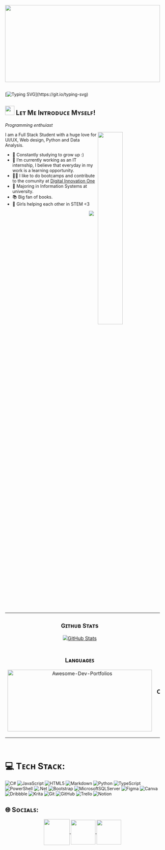 <img width=100% height=250px bottom=50px src="https://media1.giphy.com/media/v1.Y2lkPTc5MGI3NjExNjFsNTBiaTYwNXQ1dGlrbnIwenZreDI2Yjc0ZmY1MzJoazQwajFjcCZlcD12MV9pbnRlcm5hbF9naWZfYnlfaWQmY3Q9Zw/qMUEw7zKmGU504wYbu/giphy.gif"/>
<br>
<br> 

[![Typing SVG](https://readme-typing-svg.demolab.com?font=Fira+Code&size=30&pause=1000&color=5F34A4&width=700&lines=Welcome!+;My+name+is+Graziella;I'm+19+years+old;I'm+a+IT+student+and+i+love+STEM+areas!;Also%2C+I+really+like+web+design+;Last%2C+but+not+least%2C+i'm+from+Brazil!)](https://git.io/typing-svg)


## <img src="https://media4.giphy.com/media/v1.Y2lkPTc5MGI3NjExcnVmaWYwNW83OHA3dnE2cGhiMzQyYTRlbjlpYjhsa3NrcWY1aHJmeSZlcD12MV9pbnRlcm5hbF9naWZfYnlfaWQmY3Q9cw/4o8mzVaqOxwWajlaz9/giphy.gif" width="30"/> Lᴇᴛ Mᴇ Iɴᴛʀᴏᴅᴜᴄᴇ Mʏꜱᴇʟꜰ! 
*Programming enthuiast*
<br /> 

<div>
  <img align="right" width="40%" src="https://images-wixmp-ed30a86b8c4ca887773594c2.wixmp.com/f/cebf7ccd-8ec5-41c7-9d8a-f01b9c27d6bf/dgei6ke-739cc0f3-9703-4e32-95ea-f8c3235c2db0.png/v1/fill/w_1193,h_670,q_70,strp/recolor___anime_girl_studying_by_abashi76_dgei6ke-pre.jpg?token=eyJ0eXAiOiJKV1QiLCJhbGciOiJIUzI1NiJ9.eyJzdWIiOiJ1cm46YXBwOjdlMGQxODg5ODIyNjQzNzNhNWYwZDQxNWVhMGQyNmUwIiwiaXNzIjoidXJuOmFwcDo3ZTBkMTg4OTgyMjY0MzczYTVmMGQ0MTVlYTBkMjZlMCIsIm9iaiI6W1t7ImhlaWdodCI6Ijw9Njk0IiwicGF0aCI6IlwvZlwvY2ViZjdjY2QtOGVjNS00MWM3LTlkOGEtZjAxYjljMjdkNmJmXC9kZ2VpNmtlLTczOWNjMGYzLTk3MDMtNGUzMi05NWVhLWY4YzMyMzVjMmRiMC5wbmciLCJ3aWR0aCI6Ijw9MTIzNiJ9XV0sImF1ZCI6WyJ1cm46c2VydmljZTppbWFnZS5vcGVyYXRpb25zIl19.QM_6Uh9xIiDymlBajvcEuuQe-mjEBa1JMFeiEqagz0U">
</div>

           
<p align="left">I am a Full Stack Student with a huge love for UI/UX, Web design, Python and Data Analysis. </p>

- 🌟 Constantly studying to grow up :)
- 🌱 I’m currently working as an IT internship, I believe that everyday in my work is a learning opportunity.
- 💁‍♂️ I like to do bootcamps and contribute to the comunity at [Digital Innovation One](https://www.dio.me/users/graziellapereira52)
- 🎒 Majoring in Information Systems at university.
- 📚 Big fan of books.
- 💖 Girls helping each other in STEM <3

<p align="right">
  <img src="https://visitcount.itsvg.in/api?id=GraziellaPereira&icon=7&color=11" style="padding-right:10px;" />
</p>

<table width="100%">
  <tr>
    <td width="50%">
      <h3 align="center"><strong>Gɪᴛʜᴜʙ Sᴛᴀᴛs</strong></h3>
      <p align="center">
        <a href="https://github.com/Kiran1689">
          <img align="center" src="https://github-readme-stats.vercel.app/api?username=GraziellaPereira&count_private=true&show_icons=true&theme=nightowl&bg_color=0,000000,441350&title_color=c56a90&text_color=ffffff&rank_icon=github&hide=prs,issues,contribs&show=reviews,prs_merged,prs_merged_percentage" alt="GitHub Stats" />
        </a>
      </p>
    </td>
    <td width="50%">
      <h3 align="center"><strong>Sᴛʀᴇᴀᴋ Sᴛᴀᴛs</strong></h3>
      <p align="center">
        <a href="https://github.com/GraziellaPereira">
          <img align="center" src="https://streak-stats.demolab.com?user=GraziellaPereira&theme=nightowl&background=0,000000,441350&fire=ffeb95&ring=ffeb95&sideNums=ffffff&sideLabels=ffffff&dates=c56a90&currStreakNum=ffffff" alt="Streak Stats" />
        </a>
      </p>
    </td>
  </tr>
  <tr>
    <td width="50%">
      <h3 align="center"><strong>Lᴀɴɢᴜᴀɢᴇꜱ</strong></h3>
      <p align="center">
        <a href="https://github.com/GraziellaPereira">
          <img align="center" width="470" height="200" src="https://github-readme-stats.vercel.app/api/top-langs/?username=GraziellaPereira&theme=nightowl&bg_color=0,000000,441350&title_color=c56a90&text_color=ffffff"hide_border=false&include_all_commits=true&count_private=true&layout=compact" alt="Awesome-Dev-Portfolios" />
        </a>
      </p>
    </td>
    <td width="50%">
      <h3 align="center"><strong>Tᴏᴘ Cᴏɴᴛʀɪʙᴜᴛɪᴏɴs</strong></h3>
      <p align="center">
        <a href="https://github.com/GraziellaPereira">
          <img align="center" src="https://github-contributor-stats.vercel.app/api?username=GraziellaPereira&limit=3&theme=nightowl&show_owner=true&combine_all_yearly_contributions=false&bg_color=0,000000,441350&title_color=c56a90&text_color=ffffff" alt="Top Repo" />
        </a>
      </p>
    </td>
  </tr>
</table>
<br />

# 💻 Tᴇᴄʜ Sᴛᴀᴄᴋ:
![C#](https://img.shields.io/badge/c%23-%23239120.svg?style=for-the-badge&logo=csharp&logoColor=white) ![JavaScript](https://img.shields.io/badge/javascript-%23323330.svg?style=for-the-badge&logo=javascript&logoColor=%23F7DF1E) ![HTML5](https://img.shields.io/badge/html5-%23E34F26.svg?style=for-the-badge&logo=html5&logoColor=white) ![Markdown](https://img.shields.io/badge/markdown-%23000000.svg?style=for-the-badge&logo=markdown&logoColor=white) ![Python](https://img.shields.io/badge/python-3670A0?style=for-the-badge&logo=python&logoColor=ffdd54) ![TypeScript](https://img.shields.io/badge/typescript-%23007ACC.svg?style=for-the-badge&logo=typescript&logoColor=white) ![PowerShell](https://img.shields.io/badge/PowerShell-%235391FE.svg?style=for-the-badge&logo=powershell&logoColor=white) ![.Net](https://img.shields.io/badge/.NET-5C2D91?style=for-the-badge&logo=.net&logoColor=white) ![Bootstrap](https://img.shields.io/badge/bootstrap-%238511FA.svg?style=for-the-badge&logo=bootstrap&logoColor=white) ![MicrosoftSQLServer](https://img.shields.io/badge/Microsoft%20SQL%20Server-CC2927?style=for-the-badge&logo=microsoft%20sql%20server&logoColor=white) ![Figma](https://img.shields.io/badge/figma-%23F24E1E.svg?style=for-the-badge&logo=figma&logoColor=white) ![Canva](https://img.shields.io/badge/Canva-%2300C4CC.svg?style=for-the-badge&logo=Canva&logoColor=white) ![Dribbble](https://img.shields.io/badge/Dribbble-EA4C89?style=for-the-badge&logo=dribbble&logoColor=white) ![Krita](https://img.shields.io/badge/Krita-203759?style=for-the-badge&logo=krita&logoColor=EEF37B) ![Git](https://img.shields.io/badge/git-%23F05033.svg?style=for-the-badge&logo=git&logoColor=white) ![GitHub](https://img.shields.io/badge/github-%23121011.svg?style=for-the-badge&logo=github&logoColor=white) ![Trello](https://img.shields.io/badge/Trello-%23026AA7.svg?style=for-the-badge&logo=Trello&logoColor=white) ![Notion](https://img.shields.io/badge/Notion-%23000000.svg?style=for-the-badge&logo=notion&logoColor=white)

## 🌐 Sᴏᴄɪᴀʟꜱ:
<div align="center"> 
<a href="https://instagram.com/passarosdeargila" target="_blank">
<img align="center" height="84" width="84" src="https://github.com/carolbarbosa101/carolbarbosa101/assets/44561610/88a3dd4d-f85e-4141-af09-a2667d81df5b">
</a>


<a href="mailto:graziellapereira52@gmail.com">
<img align="center"  height="80" width="80" src="https://github.com/carolbarbosa101/carolbarbosa101/assets/44561610/2856fdde-3200-4398-8290-a0e45d3a35a0">
</a>


<a  href="https://www.linkedin.com/in/graziellapereira/" target=_blank>
<img align="center"  height="80" width="80" src="https://github.com/carolbarbosa101/carolbarbosa101/assets/44561610/bc26a6f8-f0d3-4f15-82e1-55680c48f269">
</a>

</div>
